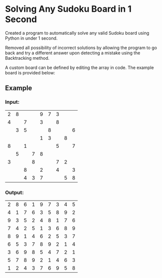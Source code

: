 # Solving Any Sudoku Board in 1 Second

Created a program to automatically solve any valid Sudoku board using Python in under 1 second.

Removed all possibility of incorrect solutions by allowing the program to go back and try a different answer upon detecting a mistake using the Backtracking method.

A custom board can be defined by editing the array in code. The example board is provided below:

## Example
### Input:

|   |   |   |   |   |   |   |   |   |
|---|---|---|---|---|---|---|---|---|
| 2 | 8 |   |   | 9 | 7 | 3 |   |   |
| 4 |   | 7 |   | 3 |   | 8 |   |   |  
|   | 3 | 5 |   |   | 8 |   |   | 6 |  
|   |   |   |   | 1 | 3 |   | 8 |   |  
| 8 |   | 1 |   |   |   | 5 |   | 7 |  
|   | 5 |   | 7 | 8 |   |   |   |   |  
| 3 |   |   | 8 |   |   | 7 | 2 |   |  
|   |   | 8 |   | 2 |   | 4 |   | 3 |  
|   |   | 4 | 3 | 7 |   |   | 5 | 8 |  

### Output:

|   |   |   |   |   |   |   |   |   |
|---|---|---|---|---|---|---|---|---|
| 2 | 8 | 6 | 1 | 9 | 7 | 3 | 4 | 5 |  
| 4 | 1 | 7 | 6 | 3 | 5 | 8 | 9 | 2 |  
| 9 | 3 | 5 | 2 | 4 | 8 | 1 | 7 | 6 |  
| 7 | 4 | 2 | 5 | 1 | 3 | 6 | 8 | 9 |  
| 8 | 9 | 1 | 4 | 6 | 2 | 5 | 3 | 7 |  
| 6 | 5 | 3 | 7 | 8 | 9 | 2 | 1 | 4 |  
| 3 | 6 | 9 | 8 | 5 | 4 | 7 | 2 | 1 |  
| 5 | 7 | 8 | 9 | 2 | 1 | 4 | 6 | 3 |  
| 1 | 2 | 4 | 3 | 7 | 6 | 9 | 5 | 8 |  
